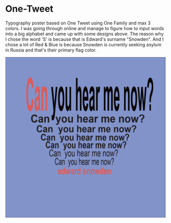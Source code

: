 # One-Tweet
Typography poster based on One Tweet using One Family and max 3 colors. 
I was going through online and manage to figure how to input words into a big alphabet and came up with some designs above. The reason why I chose the word 'S' is because that is Edward's surname "Snowden". And I chose a lot of Red & Blue is because Snowden is currently seeking asylum in Russia and that's their primary flag color.

![First Poster](https://github.com/globaltrashchic/One-Tweet/blob/master/Snow6.png)

